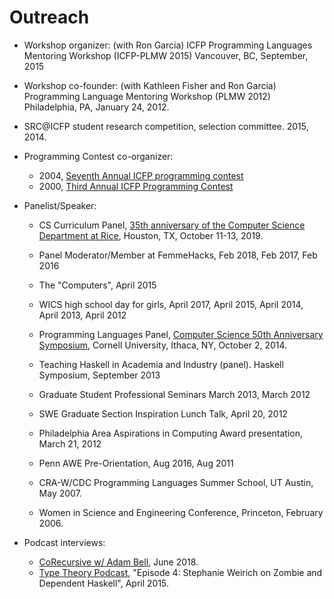 Outreach
========

+ Workshop organizer: (with Ron Garcia)
  ICFP Programming Languages Mentoring Workshop (ICFP-PLMW 2015)
  Vancouver, BC, September, 2015

+ Workshop co-founder: (with Kathleen Fisher and Ron Garcia)
  Programming Language Mentoring Workshop (PLMW 2012)
  Philadelphia, PA, January 24, 2012.

+ SRC@ICFP student research competition, selection committee.  2015, 2014.

+ Programming Contest co-organizer:
    - 2004, [Seventh Annual ICFP programming contest](http://www.cis.upenn.edu/proj/plclub/contest/)
    - 2000, [Third Annual ICFP Programming Contest](http://www.cs.cornell.edu/icfp/)

+ Panelist/Speaker:
    - CS Curriculum Panel, [35th anniversary of the Computer Science Department
      at Rice](http://cs35.rice.edu/), Houston, TX, October 11-13, 2019.
    - Panel Moderator/Member at FemmeHacks, Feb 2018, Feb 2017, Feb 2016
    - The "Computers", April 2015
    - WICS high school day for girls, April 2017, April 2015, April 2014,
      April 2013, April 2012
    - Programming Languages Panel, [Computer Science 50th Anniversary
      Symposium](http://www.cs.cornell.edu/events/50years/schedule), 
	  Cornell University, Ithaca, NY, October 2, 2014.
	  
    - Teaching Haskell in Academia and Industry (panel). Haskell Symposium, September 2013
    - Graduate Student Professional Seminars March 2013, March 2012
    - SWE Graduate Section Inspiration Lunch Talk, April 20, 2012
    - Philadelphia Area Aspirations in Computing Award presentation, March 21, 2012
    - Penn AWE Pre-Orientation, Aug 2016, Aug 2011
    - CRA-W/CDC Programming Languages Summer School, UT Austin, May 2007.
    - Women in Science and Engineering Conference, Princeton, February 2006.

+ Podcast interviews:
    - [CoRecursive w/ Adam Bell](https://corecursive.com/015-dependant-types-in-haskell-with-stephanie-weirich/), June 2018.
    - [Type Theory Podcast](http://typetheorypodcast.com/2015/04/episode-4-stephanie-weirich-on-zombie-and-dependent-haskell/), "Episode 4: Stephanie Weirich on Zombie and Dependent Haskell", April 2015.
